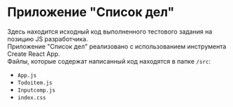 # Приложение "Список дел"  
Здесь находится исходный код выполненного тестового задания на позицию JS разработчика.  
Приложение "Список дел" реализовано с использованием инструмента Create React App.  
Файлы, которые содержат написанный код находятся в папке `/src`: 
* `App.js`
* `Todoitem.js`
* `Inputcomp.js`  
* `index.css`
